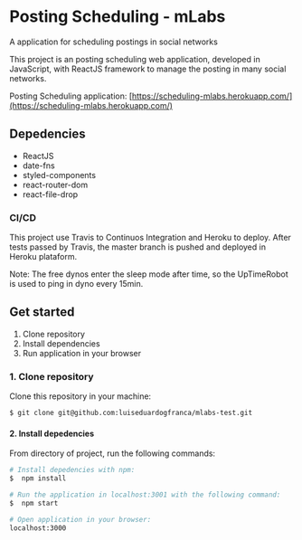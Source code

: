 # Posting Scheduling - mLabs

A application for scheduling postings in social networks

<!-- ![Build Status](https://travis-ci.org/luiseduardogfranca/event-scheduling.svg?branch=master) -->

This project is an posting scheduling web application, developed in JavaScript, with ReactJS framework to manage the posting in many social networks.

Posting Scheduling application: [https://scheduling-mlabs.herokuapp.com/](https://scheduling-mlabs.herokuapp.com/)

## Depedencies

- ReactJS
- date-fns
- styled-components
- react-router-dom
- react-file-drop

### CI/CD

This project use Travis to Continuos Integration and Heroku to deploy. After tests passed by Travis, the master branch is pushed and deployed in Heroku plataform.

Note: The free dynos enter the sleep mode after time, so the UpTimeRobot is used to ping in dyno every 15min.

## Get started

1. Clone repository
2. Install dependencies
3. Run application in your browser

### 1. Clone repository

Clone this repository in your machine:

```sh
$ git clone git@github.com:luiseduardogfranca/mlabs-test.git
```

#### 2. Install depedencies

From directory of project, run the following commands:

```sh
# Install depedencies with npm:
$  npm install

# Run the application in localhost:3001 with the following command:
$  npm start

# Open application in your browser:
localhost:3000
```
